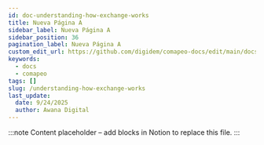 ```yaml
---
id: doc-understanding-how-exchange-works
title: Nueva Página A
sidebar_label: Nueva Página A
sidebar_position: 36
pagination_label: Nueva Página A
custom_edit_url: https://github.com/digidem/comapeo-docs/edit/main/docs/exchanging-observations/understanding-how-exchange-works.md
keywords:
  - docs
  - comapeo
tags: []
slug: /understanding-how-exchange-works
last_update:
  date: 9/24/2025
  author: Awana Digital
---
```


<!-- Placeholder content generated automatically because the Notion page is missing a Website Block. -->

:::note
Content placeholder – add blocks in Notion to replace this file.
:::
